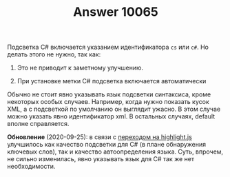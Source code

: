 ﻿---
title: "Answer 10065"
se.owner.user_id: 240512
se.owner.display_name: "MSDN.WhiteKnight"
se.owner.link: "https://ru.meta.stackoverflow.com/users/240512/msdn-whiteknight"
se.answer_id: 10065
se.question_id: 10062
se.post_type: answer
se.is_accepted: False
---
<p>Подсветка С# включается указанием идентификатора <code>cs</code> или <code>c#</code>. Но делать этого не нужно, так как:</p>
<ol>
<li><p>Это не приводит к заметному улучшению.</p>
</li>
<li><p>При установке метки C# подсветка включается автоматически</p>
</li>
</ol>
<p>Обычно не стоит явно указывать язык подсветки синтаксиса, кроме некоторых особых случаев. Например, когда нужно показать кусок XML, а с подсветкой по умолчанию он выглядит ужасно. В этом случае можно указать явно идентификатор xml. В остальных случаях, default вполне справляется.</p>
<p><strong>Обновление</strong> (2020-09-25): в связи с <a href="https://meta.stackexchange.com/questions/353983/">переходом на highlight.js</a> улучшилось как качество подсветки для C# (в плане обнаружения ключевых слов), так и качество автоопределения языка. Суть, впрочем, не сильно изменилась, явно указывать язык для C# так же нет необходимости.</p>
